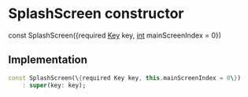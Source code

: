 


# SplashScreen constructor






const
SplashScreen(\{required [Key](https:api.flutter.dev/flutter/foundation/Key-class.html) key, [int](https:api.flutter.dev/flutter/dart-core/int-class.html) mainScreenIndex = 0\})





## Implementation

```dart
const SplashScreen(\{required Key key, this.mainScreenIndex = 0\})
    : super(key: key);
```








